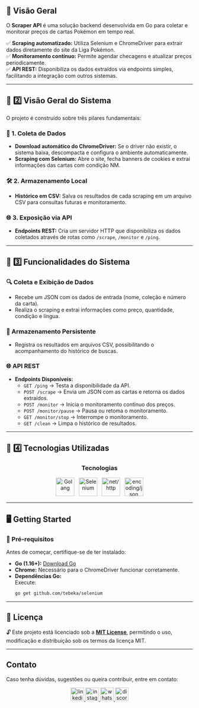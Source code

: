 ## 🌟 Visão Geral

O **Scraper API** é uma solução backend desenvolvida em Go para coletar e monitorar preços de cartas Pokémon em tempo real.  
  
✅ **Scraping automatizado:** Utiliza Selenium e ChromeDriver para extrair dados diretamente do site da Liga Pokémon.  
✅ **Monitoramento contínuo:** Permite agendar checagens e atualizar preços periodicamente.  
✅ **API REST:** Disponibiliza os dados extraídos via endpoints simples, facilitando a integração com outros sistemas.

---

## 🚀 2️⃣ Visão Geral do Sistema

O projeto é construído sobre três pilares fundamentais:

### 📂 1. Coleta de Dados
- **Download automático do ChromeDriver:** Se o driver não existir, o sistema baixa, descompacta e configura o ambiente automaticamente.
- **Scraping com Selenium:** Abre o site, fecha banners de cookies e extrai informações das cartas com condição NM.

### 🛠 2. Armazenamento Local
- **Histórico em CSV:** Salva os resultados de cada scraping em um arquivo CSV para consultas futuras e monitoramento.

### 🌐 3. Exposição via API
- **Endpoints REST:** Cria um servidor HTTP que disponibiliza os dados coletados através de rotas como `/scrape`, `/monitor` e `/ping`.

---

## 🎯 3️⃣ Funcionalidades do Sistema

### 🔍 Coleta e Exibição de Dados
- Recebe um JSON com os dados de entrada (nome, coleção e número da carta).
- Realiza o scraping e extrai informações como preço, quantidade, condição e língua.

### 💾 Armazenamento Persistente
- Registra os resultados em arquivos CSV, possibilitando o acompanhamento do histórico de buscas.

### 🌐 API REST
- **Endpoints Disponíveis:**
  - `GET /ping` → Testa a disponibilidade da API.
  - `POST /scrape` → Envia um JSON com as cartas e retorna os dados extraídos.
  - `POST /monitor` → Inicia o monitoramento contínuo dos preços.
  - `POST /monitor/pause` → Pausa ou retoma o monitoramento.
  - `GET /monitor/stop` → Interrompe o monitoramento.
  - `GET /clean` → Limpa o histórico de resultados.

---

## 🚀 4️⃣ Tecnologias Utilizadas

<div align="center">
  <h3>Tecnologias</h3>
  <img src="https://cdn.jsdelivr.net/gh/devicons/devicon/icons/go/go-original.svg" height="50" alt="Golang" /> &nbsp;
  <img src="https://img.shields.io/badge/Selenium-tebeka/selenium-4E9CAF?style=for-the-badge" height="50" alt="Selenium" /> &nbsp;
  <img src="https://img.shields.io/badge/HTTP-net%2Fhttp-007ACC?style=for-the-badge&logo=http&logoColor=white" height="50" alt="net/http" /> &nbsp;
  <img src="https://img.shields.io/badge/JSON-encoding%2Fjson-4B8BBE?style=for-the-badge&logo=json&logoColor=white" height="50" alt="encoding/json" />
</div>

---

## 🖥️ Getting Started

### 🔧 Pré-requisitos
Antes de começar, certifique-se de ter instalado:
- **Go (1.16+):** [Download Go](https://go.dev/dl/)
- **Chrome:** Necessário para o ChromeDriver funcionar corretamente.
- **Dependências Go:**  
  Execute:
  ```bash
  go get github.com/tebeka/selenium

---

## 📜 **Licença**

🔓 Este projeto está licenciado sob a **[MIT License](LICENSE)**, permitindo o uso, modificação e distribuição sob os termos da licença MIT.  
 
---

## Contato

Caso tenha dúvidas, sugestões ou queira contribuir, entre em contato:

<div align="center">
  <a href="https://www.linkedin.com/in/marcoauréliomacedoprado" target="_blank">
    <img src="https://img.shields.io/static/v1?message=LinkedIn&logo=linkedin&label=&color=0077B5&logoColor=white&labelColor=&style=plastic" height="36" alt="linkedin logo" />
  </a>
  <a href="https://www.instagram.com/prado.marco1/" target="_blank">
    <img src="https://img.shields.io/static/v1?message=Instagram&logo=instagram&label=&color=E4405F&logoColor=white&labelColor=&style=plastic" height="36" alt="instagram logo" />
  </a>
  <a href="https://wa.me/5567996893356" target="_blank">
  <img src="https://img.shields.io/static/v1?message=Whatsapp&logo=whatsapp&label=&color=25D366&logoColor=white&labelColor=&style=plastic" height="36" alt="whatsapp logo" />
</a>
  <a href="https://discord.com/users/yourdiscordid" target="_blank">
    <img src="https://img.shields.io/static/v1?message=Discord&logo=discord&label=&color=7289DA&logoColor=white&labelColor=&style=plastic" height="36" alt="discord logo" />
  </a>
</div>

